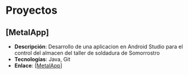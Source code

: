 # Proyectos

## [MetalApp]
- **Descripción**: Desarrollo de una aplicacion en Android Studio para el control del almacen del taller de soldadura de Somorrostro
- **Tecnologías**: Java, Git
- **Enlace**: [[MetalApp](https://github.com/DAM3-2-RUSTEZE/MetalApp-Android)]